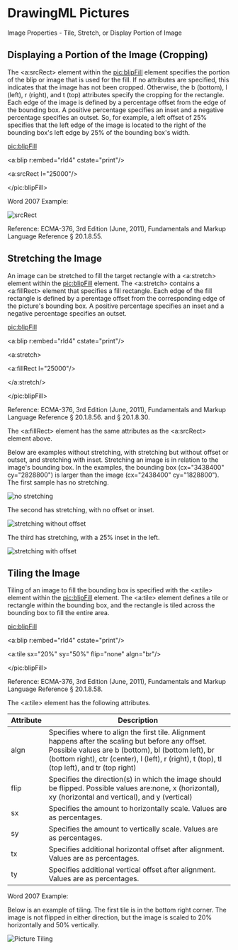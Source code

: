 # DrawingML Pictures

Image Properties - Tile, Stretch, or Display Portion of Image

## Displaying a Portion of the Image (Cropping)

The <a:srcRect> element within the <pic:blipFill> element specifies the portion of the blip or image that is used for the fill. If no attributes are specified, this indicates that the image has not been cropped. Otherwise, the b (bottom), l (left), r (right), and t (top) attributes specify the cropping for the rectangle. Each edge of the image is defined by a percentage offset from the edge of the bounding box. A positive percentage specifies an inset and a negative percentage specifies an outset. So, for example, a left offset of 25% specifies that the left edge of the image is located to the right of the bounding box's left edge by 25% of the bounding box's width.

<pic:blipFill>

<a:blip r:embed="rId4" cstate="print"/>

<a:srcRect l="25000"/>

</pic:blipFill>

Word 2007 Example:

![srcRect](drwImages\drwImagesrcRect.gif)

Reference: ECMA-376, 3rd Edition (June, 2011), Fundamentals and Markup Language Reference § 20.1.8.55.

## Stretching the Image

An image can be stretched to fill the target rectangle with a <a:stretch> element within the <pic:blipFill> element. The <a:stretch> contains a <a:fillRect> element that specifies a fill rectangle. Each edge of the fill rectangle is defined by a perentage offset from the corresponding edge of the picture's bounding box. A positive percentage specifies an inset and a negative percentage specifies an outset.

<pic:blipFill>

<a:blip r:embed="rId4" cstate="print"/>

<a:stretch>

<a:fillRect l="25000"/>

</a:stretch/>

</pic:blipFill>

Reference: ECMA-376, 3rd Edition (June, 2011), Fundamentals and Markup Language Reference § 20.1.8.56. and § 20.1.8.30.

The <a:fillRect> element has the same attributes as the <a:srcRect> element above.

Below are examples without stretching, with stretching but without offset or outset, and stretching with inset. Stretching an image is in relation to the image's bounding box. In the examples, the bounding box (cx="3438400" cy="2828800") is larger than the image (cx="2438400" cy="1828800"). The first sample has no stretching.

![no stretching](drwImages\drwStretch-none.gif)

The second has stretching, with no offset or inset.

![stretching without offset](drwImages\drwStretch-noOffset.gif)

The third has stretching, with a 25% inset in the left.

![stretching with offset](drwImages\drwStretch-Offset.gif)

## Tiling the Image

Tiling of an image to fill the bounding box is specified with the <a:tile> element within the <pic:blipFill> element. The <a:tile> element defines a tile or rectangle within the bounding box, and the rectangle is tiled across the bounding box to fill the entire area.

<pic:blipFill>

<a:blip r:embed="rId4" cstate="print"/>

<a:tile sx="20%" sy="50%" flip="none" algn="br"/>

</pic:blipFill>

Reference: ECMA-376, 3rd Edition (June, 2011), Fundamentals and Markup Language Reference § 20.1.8.58.

The <a:tile> element has the following attributes.

| Attribute | Description                                                                                                                                                                                                                                            |
| --------- | ------------------------------------------------------------------------------------------------------------------------------------------------------------------------------------------------------------------------------------------------------ |
| algn      | Specifies where to align the first tile. Alignment happens after the scaling but before any offset. Possible values are b (bottom), bl (bottom left), br (bottom right), ctr (center), l (left), r (right), t (top), tl (top left), and tr (top right) |
| flip      | Specifies the direction(s) in which the image should be flipped. Possible values are:none, x (horizontal), xy (horizontal and vertical), and y (vertical)                                                                                              |
| sx        | Specifies the amount to horizontally scale. Values are as percentages.                                                                                                                                                                                 |
| sy        | Specifies the amount to vertically scale. Values are as percentages.                                                                                                                                                                                   |
| tx        | Specifies additional horizontal offset after alignment. Values are as percentages.                                                                                                                                                                     |
| ty        | Specifies additional vertical offset after alignment. Values are as percentages.                                                                                                                                                                       |

Word 2007 Example:

Below is an example of tiling. The first tile is in the bottom right corner. The image is not flipped in either direction, but the image is scaled to 20% horizontally and 50% vertically.

![Picture Tiling](drwImages\drwTile.gif)
